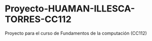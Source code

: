 # Proyecto-HUAMAN-ILLESCA-TORRES-CC112
Proyecto para el curso de Fundamentos de la computación (CC112)
